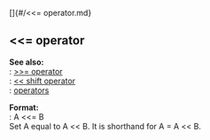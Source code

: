 []{#/&lt;&lt;= operator.md}    
## \<\<= operator    
**See also:**    
:   [\>\>= operator](/operator/%3e%3e=)    
:   [\<\< shift operator](/operator/%3c%3c/shift)    
:   [operators](/operator)    
<!-- -->    
**Format:**    
:   A \<\<= B    
Set A equal to A \<\< B. It is shorthand for A = A \<\< B.  